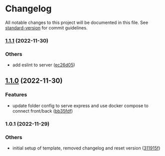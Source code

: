 # Changelog

All notable changes to this project will be documented in this file. See [standard-version](https://github.com/conventional-changelog/standard-version) for commit guidelines.

### [1.1.1](https://github.com/esaldivar/ReactTSExpressTSTemplate/compare/v1.1.0...v1.1.1) (2022-11-30)


### Others

* add eslint to server ([ec26d05](https://github.com/esaldivar/ReactTSExpressTSTemplate/commit/ec26d054bca4ec1c1a2f1a4bfd16f7c7dbe14aa7))

## [1.1.0](https://github.com/esaldivar/ReactTSExpressTSTemplate/compare/v1.0.1...v1.1.0) (2022-11-30)


### Features

* update folder config to serve express and use docker compose to connect front/back ([bb35fdf](https://github.com/esaldivar/ReactTSExpressTSTemplate/commit/bb35fdfd0ed601c8e0b13e1affd9f05b042c9033))

### 1.0.1 (2022-11-29)


### Others

* initial setup of template, removed changelog and reset version ([311915f](https://github.com/esaldivar/ReactTSExpressTSTemplate/commit/311915f78809a52889fd608a23bb56f11d1060e9))
